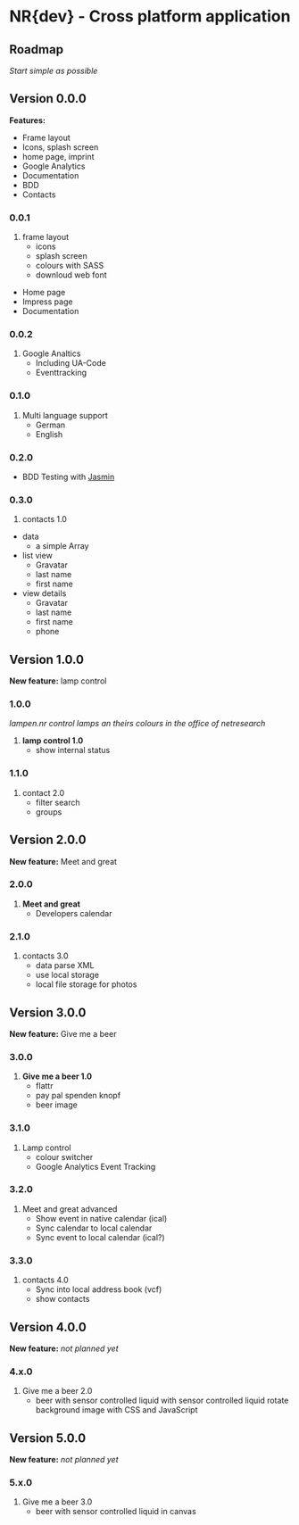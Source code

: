 NR{dev} - Cross platform application
====================================


## Roadmap

_Start simple as possible_

## Version 0.0.0

**Features:** 
- Frame layout
- Icons, splash screen
- home page, imprint
- Google Analytics
- Documentation
- BDD
- Contacts

### 0.0.1
1. frame layout
	- icons
	- splash screen
	- colours with SASS
	- downloud web font
- Home page
- Impress page
- Documentation

###  0.0.2
1. Google Analtics
	- Including UA-Code
	- Eventtracking

### 0.1.0
1. Multi language support
	- German
	- English

### 0.2.0
- BDD Testing with [Jasmin](http://angularjs.de/artikel/angularjs-test)

### 0.3.0
1. contacts 1.0
- data
	- a simple Array
- list view
	- Gravatar
	- last name
	- first name
- view details
	- Gravatar
	- last name
	- first name
	- phone



## Version 1.0.0
**New feature:** lamp control

### 1.0.0
_lampen.nr control lamps an theirs colours in the office of netresearch_

1. **lamp control 1.0**
	- show internal status

### 1.1.0
1.  contact 2.0
	- filter search
	- groups


## Version 2.0.0
**New feature:** Meet and great

### 2.0.0
1. **Meet and great**
	- Developers calendar

### 2.1.0
1. contacts 3.0
	- data parse XML
	- use local storage
	- local file storage for photos




## Version 3.0.0
**New feature:** Give me a beer

### 3.0.0
1. **Give me a beer 1.0**
	- flattr
	- pay pal spenden knopf
	- beer image


### 3.1.0
1. Lamp control
	- colour switcher
	- Google Analytics Event Tracking

### 3.2.0
1. Meet and great advanced
	- Show event in native calendar (ical)
	- Sync calendar to local calendar
	- Sync event to local calendar (ical?)

### 3.3.0
1.  contacts 4.0
	- Sync into local address book (vcf)
	- show contacts


## Version 4.0.0
**New feature:** _not planned yet_

### 4.x.0
1. Give me a beer 2.0
	- beer with sensor controlled liquid with sensor controlled liquid rotate background image with CSS and JavaScript


## Version 5.0.0
**New feature:** _not planned yet_

### 5.x.0
1. Give me a beer 3.0
	- beer with sensor controlled liquid in canvas


